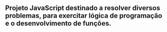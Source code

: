 ## Projeto JavaScript destinado a resolver diversos problemas, para exercitar lógica de programação e o desenvolvimento de funções.
